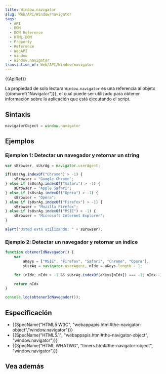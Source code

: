 ```yaml
---
title: Window.navigator
slug: Web/API/Window/navigator
tags:
  - API
  - DOM
  - DOM Reference
  - HTML-DOM
  - Property
  - Reference
  - WebAPI
  - Window
  - Window.navigator
translation_of: Web/API/Window/navigator
---
```


{{ApiRef}}

La propiedad de solo lectura `Window.navigator` es una referencia al objeto {{domxref("Navigator")}}, el cual puede ser utilizado para obtener información sobre la aplicación que está ejecutando el script.

## Sintaxis

```js
navigatorObject = window.navigator
```

## Ejemplos

### Ejemplon 1: Detectar un navegador y retornar un string

```js
var sBrowser, sUsrAg = navigator.userAgent;

if(sUsrAg.indexOf("Chrome") > -1) {
    sBrowser = "Google Chrome";
} else if (sUsrAg.indexOf("Safari") > -1) {
    sBrowser = "Apple Safari";
} else if (sUsrAg.indexOf("Opera") > -1) {
    sBrowser = "Opera";
} else if (sUsrAg.indexOf("Firefox") > -1) {
    sBrowser = "Mozilla Firefox";
} else if (sUsrAg.indexOf("MSIE") > -1) {
    sBrowser = "Microsoft Internet Explorer";
}

alert("Usted está utilizando: " + sBrowser);
```

### Ejemplo 2: Detectar un navegador y retornar un índice

```js
function obtenerIdNavegador() {
    var
        aKeys = ["MSIE", "Firefox", "Safari", "Chrome", "Opera"],
        sUsrAg = navigator.userAgent, nIdx = aKeys.length - 1;

    for (nIdx; nIdx > -1 && sUsrAg.indexOf(aKeys[nIdx]) === -1; nIdx--);

    return nIdx
}

console.log(obtenerIdNavegador());
```

## Especificación

- {{SpecName("HTML5 W3C", "webappapis.html#the-navigator-object","window.navigator")}}
- {{SpecName("HTML5.1", "webappapis.html#the-navigator-object", "window.navigator")}}
- {{SpecName("HTML WHATWG", "timers.html#the-navigator-object", "window.navigator")}}

## Vea además
